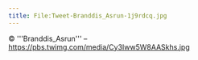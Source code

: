 ```yaml
---
title: File:Tweet-Branddis_Asrun-1j9rdcq.jpg
---
```


© '''Branddis_Asrun''' – https://pbs.twimg.com/media/Cy3Iww5W8AASkhs.jpg

